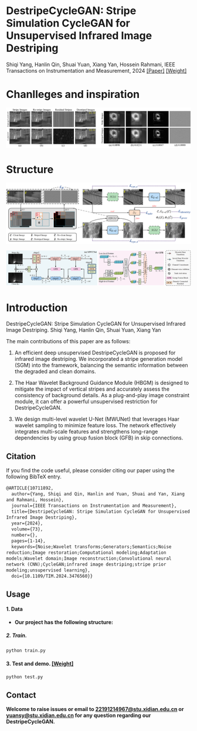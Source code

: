 # DestripeCycleGAN: Stripe Simulation CycleGAN for Unsupervised Infrared Image Destriping

Shiqi Yang, Hanlin Qin, Shuai Yuan, Xiang Yan, Hossein Rahmani, IEEE Transactions on Instrumentation and Measurement, 2024 [[Paper]](https://ieeexplore.ieee.org/document/10711892) [[Weight]](https://drive.google.com/file/d/1VhCR8dTqmqpQSaA_f4GokRzaCCXq5cG8/view?usp=sharing)


# Chanlleges and inspiration   
![Image text](https://github.com/xdFai/DestripeCycleGAN/blob/main/Fig/image0.png)


# Structure
![Image text](https://github.com/xdFai/DestripeCycleGAN/blob/main/Fig/image1.png)

![Image text](https://github.com/xdFai/DestripeCycleGAN/blob/main/Fig/image2.png)


# Introduction
DestripeCycleGAN: Stripe Simulation CycleGAN for Unsupervised Infrared Image Destriping. Shiqi Yang, Hanlin Qin, Shuai Yuan, Xiang Yan


The main contributions of this paper are as follows: 
1. An efficient deep unsupervised DestripeCycleGAN is proposed for infrared image destriping. We incorporated a stripe generation model (SGM) into the framework, balancing the semantic information between the degraded and clean domains.

2. The Haar Wavelet Background Guidance Module (HBGM) is designed to mitigate the impact of vertical stripes and accurately assess the consistency of background details. As a plug-and-play image constraint module, it can offer a powerful unsupervised restriction for DestripeCycleGAN.
   
3. We design multi-level wavelet U-Net (MWUNet) that leverages Haar wavelet sampling to minimize feature loss. The network effectively integrates multi-scale features and strengthens long-range dependencies by using group fusion block (GFB) in skip connections.


## Citation

If you find the code useful, please consider citing our paper using the following BibTeX entry.

```
@ARTICLE{10711892,
  author={Yang, Shiqi and Qin, Hanlin and Yuan, Shuai and Yan, Xiang and Rahmani, Hossein},
  journal={IEEE Transactions on Instrumentation and Measurement}, 
  title={DestripeCycleGAN: Stripe Simulation CycleGAN for Unsupervised Infrared Image Destriping}, 
  year={2024},
  volume={73},
  number={},
  pages={1-14},
  keywords={Noise;Wavelet transforms;Generators;Semantics;Noise reduction;Image restoration;Computational modeling;Adaptation models;Wavelet domain;Image reconstruction;Convolutional neural network (CNN);CycleGAN;infrared image destriping;stripe prior modeling;unsupervised learning},
  doi={10.1109/TIM.2024.3476560}}

```

## Usage


#### 1. Data
* **Our project has the following structure:**

##### 2. Train.
```bash
python train.py
```

#### 3. Test and demo.  [[Weight]](https://drive.google.com/file/d/1VhCR8dTqmqpQSaA_f4GokRzaCCXq5cG8/view?usp=sharing)
```bash
python test.py
```

## Contact
**Welcome to raise issues or email to [22191214967@stu.xidian.edu.cn](22191214967@stu.xidian.edu.cn) or [yuansy@stu.xidian.edu.cn](yuansy@stu.xidian.edu.cn) for any question regarding our DestripeCycleGAN.**
